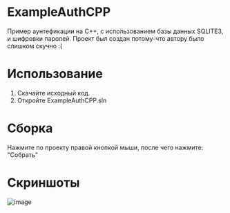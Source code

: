 # ExampleAuthCPP

Пример аунтефикации на C++, с использованием базы данных SQLITE3, и шифровки паролей.
Проект был создан потому-что автору было слишком скучно :(

# Использование

1. Скачайте исходный код.
2. Откройте ExampleAuthCPP.sln

# Сборка

Нажмите по проекту правой кнопкой мыши, после чего нажмите: "Собрать"

# Скриншоты

![image](https://github.com/zmeyskiy/ExampleAuthCPP/assets/138138510/cc4be93f-51da-4438-af22-b67087f2e245)
